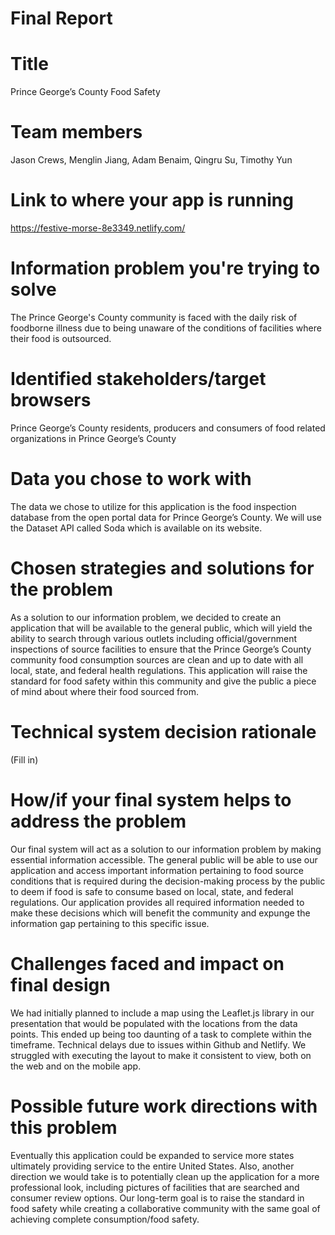 # Final Report

# Title
Prince George’s County Food Safety

# Team members
Jason Crews, Menglin Jiang, Adam Benaim, Qingru Su, Timothy Yun

# Link to where your app is running
https://festive-morse-8e3349.netlify.com/

# Information problem you're trying to solve
The Prince George's County community is faced with the daily risk of foodborne illness due to being unaware of the conditions of facilities where their food is outsourced.

# Identified stakeholders/target browsers
Prince George’s County residents, producers and consumers of food related organizations in Prince George’s County

# Data you chose to work with
The data we chose to utilize for this application is the food inspection database from the open portal data for Prince George’s County. We will use the Dataset API called Soda which is available on its website.

# Chosen strategies and solutions for the problem
As a solution to our information problem, we decided to create an application that will be available to the general public, which will yield the ability to search through various outlets including official/government inspections of source facilities to ensure that the Prince George’s County community food consumption sources are clean and up to date with all local, state, and federal health regulations. This application will raise the standard for food safety within this community and give the public a piece of mind about where their food sourced from.  

# Technical system decision rationale
(Fill in)

# How/if your final system helps to address the problem
Our final system will act as a solution to our information problem by making essential information accessible. The general public will be able to use our application and access important information pertaining to food source conditions that is required during the decision-making process by the public to deem if food is safe to consume based on local, state, and federal regulations. Our application provides all required information needed to make these decisions which will benefit the community and expunge the information gap pertaining to this specific issue.  

# Challenges faced and impact on final design
We had initially planned to include a map using the Leaflet.js library in our presentation that would be populated with the locations from the data points. This ended up being too daunting of a task to complete within the timeframe. 
Technical delays due to issues within Github and Netlify.
We struggled with executing the layout to make it consistent to view, both on the web and on the mobile app.

# Possible future work directions with this problem
Eventually this application could be expanded to service more states ultimately providing service to the entire United States. Also, another direction we would take is to potentially clean up the application for a more professional look, including pictures of facilities that are searched and consumer review options. Our long-term goal is to raise the standard in food safety while creating a collaborative community with the same goal of achieving complete consumption/food safety. 

